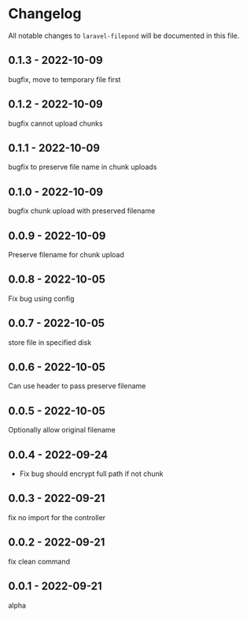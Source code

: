 # Changelog

All notable changes to `laravel-filepond` will be documented in this file.

## 0.1.3 - 2022-10-09

bugfix, move to temporary file first

## 0.1.2 - 2022-10-09

bugfix cannot upload chunks

## 0.1.1 - 2022-10-09

bugfix to preserve file name in chunk uploads

## 0.1.0 - 2022-10-09

bugfix chunk upload with preserved filename

## 0.0.9 - 2022-10-09

Preserve filename for chunk upload

## 0.0.8 - 2022-10-05

Fix bug using config

## 0.0.7 - 2022-10-05

store file in specified disk

## 0.0.6 - 2022-10-05

Can use header to pass preserve filename

## 0.0.5 - 2022-10-05

Optionally allow original filename

## 0.0.4 - 2022-09-24

- Fix bug should encrypt full path if not chunk

## 0.0.3 - 2022-09-21

fix no import for the controller

## 0.0.2 - 2022-09-21

fix clean command

## 0.0.1 - 2022-09-21

alpha

